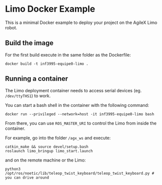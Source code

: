 # Limo Docker Example

This is a minimal Docker example to deploy your project on the AgileX Limo robot.

## Build the image

For the first build execute in the same folder as the Dockerfile:

```
docker build -t inf3995-equipe0-limo .
```

## Running a container

The Limo deployment container needs to access serial devices (eg. `/dev/ttyTHS1`) to work.

You can start a bash shell in the container with the following command:

```
docker run --privileged --network=host -it inf3995-equipe0-limo bash
```

From there, you can use `ROS_MASTER_URI` to control the Limo from inside the container.

For example, go into the folder `/agx_ws` and execute:

```
catkin_make && source devel/setup.bash
roslaunch limo_bringup limo_start.launch
```

and on the remote machine or the Limo:

```
python3 /opt/ros/noetic/lib/teleop_twist_keyboard/teleop_twist_keyboard.py # you can drive around
```

